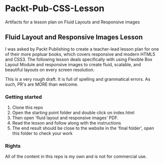 # Packt-Pub-CSS-Lesson
Artifacts for a lesson plan on Fluid Layouts and Responsive images

## Fluid Layout and Responsive Images Lesson
I was asked by Packt Publishing to create a teacher-lead lesson plan for one of their more popluar books, which covers responsive and modern HTML5 and CSS3. The following lesson deals specifically with using Flexible Box Layout Module and responsive images to create fluid, scalable, and beautiful layouts on every screen resolution.

This is a very rough draft. It is full of spelling and grammatical errors. As such, PR's are MORE than welcome. 

### Getting started
1) Clone this repo
2) Open the starting point folder and double click on index.html
3) Then open 'fluid layout and responsive images' PDF.
4) Read the lesson and follow along with the instructions
5) The end result should be close to the website in the 'final folder', open this folder to check your work

### Rights
All of the content in this repo is my own and is not for commercial use.
